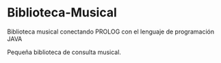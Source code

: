# Biblioteca-Musical
Biblioteca musical conectando PROLOG con el lenguaje de programación JAVA 

Pequeña biblioteca de consulta musical.
